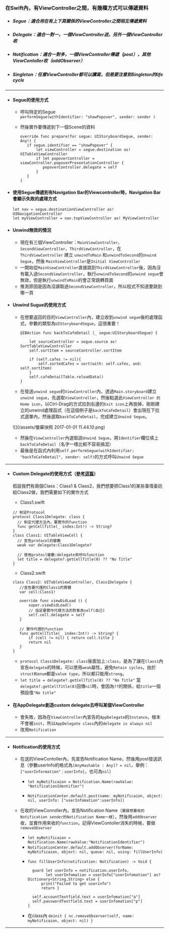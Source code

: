 ### 在Swift內，有ViewController之間，有幾種方式可以傳遞資料

* ##### Segue：適合用在有上下頁關係的ViewController之間相互傳遞資料
* ##### Delegate：適合一對一，一個ViewController送，另外一個ViewController收
* ##### Notification：適合一對多，一個ViewController傳遞（post），其他ViewContoller收（addObserver）
* ##### Singleton：任意ViewController都可以讀寫，但是要注意到Singleton的life cycle

---

* #### Segue的使用方式

  * 呼叫特定的Segue  
    `performSegue(withIdentifier: "showPopover", sender: sender )`

  * 然後實作要傳遞到下一個Scene的資料

    ```
    override func prepare(for segue: UIStoryboardSegue, sender: Any!) {
       if segue.identifier == "showPopover" {
           let viewController = segue.destination as! UITableViewController
           if let popoverController = viewController.popoverPresentationController {
              popoverController.delegate = self
           }
       }
    }
    ```
* #### 使用Segue傳遞到有Navigation Bar的Viewcontroller時，Navigation Bar會顯示失敗的處理方式

  ```
  let nav = segue.destinationViewController as! UINavigationController
  let myViewController = nav.topViewController as! MyViewController
  ```
* #### Unwind無效的情況

  * 現在有三個ViewController：`MainViewController`、`SecondViewController`、`ThirdViewController`，在 `ThirdViewController` 建立 `unwindToMain` 和`unwindToSecond`的`Unwind Segue`，然後 `MainViewController`是`Initial ViewController`
  * 一開始從`MainViewController`直接跳到`ThirdViewController`後，因為沒有載入過`SecondViewController`，執行`unwindToSecond`的`unwind segue`會無效，但是執行`unwindToMain`的會正常跳轉頁面
  * 推測原因是因為沒讀取過`SecondViewController`，所以程式不知道要跳到哪一頁
* #### Unwind Sugue的使用方式

  * 在想要返回的目的`ViewController`內，建立收到`unwind segue`後的處理函式，參數的類型為`UIStoryboardSegue`，這很重要！

    ```
    @IBAction func backToCafeDetail (_ segue:UIStoryboardSegue) {

        let sourceController = segue.source as! SortTableViewController
        self.sortItem = sourceController.sortItem

        if (self.cafes != nil){
            self.sortedCafes = sort(with: self.cafes, and: self.sortItem)
        }
        self.cafeDetailTable.reloadData()
    }
    ```

  * 在發送`unwind segue`的`ViewController`內，透過`Main.storyboard`建立`unwind segue`，先選取`ViewController`，然後點選此`ViewController 的 Home icon`，以Ctrl-Drag的方式拉到右邊的`Exit icon`上再放掉，剛剛建立的unwind處理函式（在這個例子是`backToCafeDetail`）會出現在下拉式選單內，然後選取`backToCafeDetail`，完成建立`Unwind Segue`。

  ![](/assets/螢幕快照 2017-01-01 11.44.10.png)

  * 然後在`ViewController`內選取該`Unwind Segue`，將`Identifier`欄位填上`backToCafeDetail`（名字一樣比較不容易搞混）
  * 最後是在函式內利用`self.performSegue(withIdentifier: "backToCafeDetail", sender: self)`的方式呼叫`Unwind Segue`

---

* #### Custom Delegate的使用方式（[參考這篇](http://eddychang.me/blog/swift/66-delegation-example.html)）

  假設我們有兩個Class：Class1 & Class2，我們想要把Class1的某些事情委託給Class2做，我們需要如下的實作方式

  * Class1.swift

  ```
  // 制定Protocol
  protocol Class1Delegate: class {
    // 制定代理方法內，要實作的function
    func getCellTitle(_ index:Int!) -> String?
  }
  class Class1: UITableViewCell {
    // 宣告protocol的變數
    weak var delegate:Class1Delegate?

    // 使用protocl變數:delegate來呼叫function
    let title = delegate?.getCellTitle(0) ?? "No Title"
  }
  ```

  * Class2.swift

  ```
  class Class2: UITableViewController, Class1Delegate {
     //宣告要代理的Class1的實體
     var cell:Class1!

     override func viewDidLoad () {
         super.viewDidLoad()
         // 指定要實作代理方法的對象為self(自己)
         self.cell.delegate = self
     }

     // 實作代理的function
     func getCellTitle(_ index:Int!) -> String? {         
         if (cell != nil) { return cell.title }
         return nil
     }
  } 
  ```

  * `protocol Class1Delegate: class`後面加上`:class`，是為了讓在`Class1`內宣告`delegate`的時候，可以使用`weak`屬性，避免`Retain cycles`。由於`struct和enum`都是`value type`，所以都只能用`strong`。
  * `let title = delegate?.getCellTitle(0) ?? "No Title"` 當`delegate?.getCellTitle(0)`回傳`nil`時，會因為`??`的關係，給`title`一個預設值`"No title"`

* #### 在AppDelegate創造custom delegate去呼叫某個ViewController

  * 會失敗，因為在`ViewController`內宣告的`AppDelegate`的`Instance`，根本不會被`init`，所以`AppDelegate class`內的`delegate is always nil`
  * 改用`Notification`

---

* #### Notification的使用方式

  * 在送的ViewContoller內，先宣告Notification Name，然後用post發送訊息（參數userInfo的格式為`[AnyHashable : Any]? = nil`，舉例：`["userInformation"：userInfo]`，也可為`nil`）

    * `let myNotificaion = Notification.Name(rawValue: "NotificationIdentifier")`

    * `NotificationCenter.default.post(name: myNotificaion, object: nil, userInfo: ["userInfomation":userInfo])`

  * 在收的ViewConroller內，宣告Notification Name（`要跟想要收的Notification sender的Notification Name一樣`），然後用`addObserver`收，並實作用來收的`function`，記得ViewContoller消失的時候，要做`removeObserver`

    * `let myNotificaion = Notification.Name(rawValue:"NotificationIdentifier")`
    * `NotificationCenter.default.addObserver(forName: myNotificaion, object: nil, queue: nil, using: fillUserInfo)`
    * ```
      func fillUserInfo(notification: Notification) -> Void {

        guard let userInfo = notification.userInfo,
              let userInfomation = userInfo["userInfomation"] as? Dictionary<String,String> else {
            print("Failed to get userinfo")
            return }

        self.accountTextfield.text = userInfomation["a"]
        self.passwordTextfield.text = userInfomation["p"]
      }
      ```
    * 在class內
    `deinit { nc.removeObserver(self, name: myNotificaion, object: nil) }`
---



